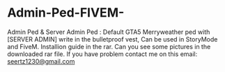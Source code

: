# Admin-Ped-FIVEM-
Admin Ped &amp; Server Admin Ped :  Default GTA5 Merryweather ped with [SERVER ADMIN] write in the bulletproof vest,  Can be used in StoryMode and FiveM. Installion guide in the rar.  Can you see some pictures in the downloaded rar file.  If you have problem contact me on this email: seertz1230@gmail.com
